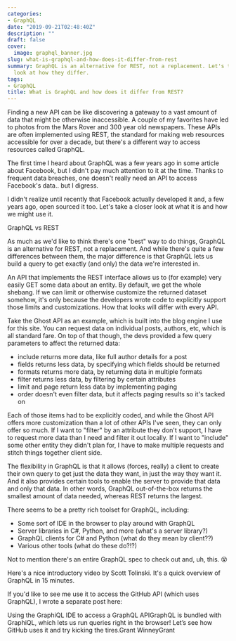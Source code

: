 ```yaml
---
categories:
- GraphQL
date: "2019-09-21T02:48:40Z"
description: ""
draft: false
cover:
  image: graphql_banner.jpg
slug: what-is-graphql-and-how-does-it-differ-from-rest
summary: GraphQL is an alternative for REST, not a replacement. Let's take a brief
  look at how they differ.
tags:
- GraphQL
title: What is GraphQL and how does it differ from REST?
---
```



Finding a new API can be like discovering a gateway to a vast amount of data that might be otherwise inaccessible. A couple of my favorites have led to photos from the Mars Rover and 300 year old newspapers. These APIs are often implemented using REST, the standard for making web resources accessible for over a decade, but there's a different way to access resources called GraphQL.

The first time I heard about GraphQL was a few years ago in some article about Facebook, but I didn't pay much attention to it at the time. Thanks to frequent data breaches, one doesn't really need an API to access Facebook's data.. but I digress.

I didn't realize until recently that Facebook actually developed it and, a few years ago, open sourced it too. Let's take a closer look at what it is and how we might use it.


GraphQL vs REST

As much as we'd like to think there's one "best" way to do things, GraphQL is an alternative for REST, not a replacement. And while there's quite a few differences between them, the major difference is that GraphQL lets us build a query to get exactly (and only) the data we're interested in.

An API that implements the REST interface allows us to (for example) very easily GET some data about an entity. By default, we get the whole shebang. If we can limit or otherwise customize the returned dataset somehow, it's only because the developers wrote code to explicitly support those limits and customizations. How that looks will differ with every API.

Take the Ghost API as an example, which is built into the blog engine I use for this site. You can request data on individual posts, authors, etc, which is all standard fare. On top of that though, the devs provided a few query parameters to affect the returned data:

 * include returns more data, like full author details for a post
 * fields returns less data, by specifying which fields should be returned
 * formats returns more data, by returning data in multiple formats
 * filter returns less data, by filtering by certain attributes
 * limit and page return less data by implementing paging
 * order doesn't even filter data, but it affects paging results so it's tacked on

Each of those items had to be explicitly coded, and while the Ghost API offers more customization than a lot of other APIs I've seen, they can only offer so much. If I want to "filter" by an attribute they don't support, I have to request more data than I need and filter it out locally. If I want to "include" some other entity they didn't plan for, I have to make multiple requests and stitch things together client side.

The flexibility in GraphQL is that it allows (forces, really) a client to create their own query to get just the data they want, in just the way they want it. And it also provides certain tools to enable the server to provide that data and only that data. In other words, GraphQL out-of-the-box returns the smallest amount of data needed, whereas REST returns the largest.

There seems to be a pretty rich toolset for GraphQL, including:

 * Some sort of IDE in the browser to play around with GraphQL
 * Server libraries in C#, Python, and more (what's a server library?)
 * GraphQL clients for C# and Python (what do they mean by client??)
 * Various other tools (what do these do?!?)

Not to mention there's an entire GraphQL spec to check out and, uh, this. 😵

Here's a nice introductory video by Scott Tolinski. It's a quick overview of GraphQL in 15 minutes.

If you'd like to see me use it to access the GitHub API (which uses GraphQL), I wrote a separate post here:

Using the GraphiQL IDE to access a GraphQL APIGraphQL is bundled with GraphiQL, which lets us run queries right in the browser! Let’s see how GitHub uses it and try kicking the tires.Grant WinneyGrant
